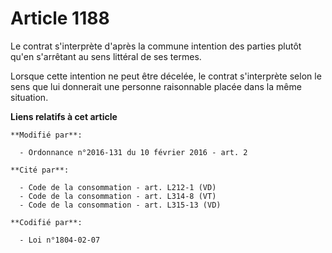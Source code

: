 # Article 1188

Le contrat s'interprète d'après la commune intention des parties plutôt qu'en s'arrêtant au sens littéral de ses termes. 

Lorsque cette intention ne peut être décelée, le contrat s'interprète selon le sens que lui donnerait une personne
raisonnable placée dans la même situation.

**Liens relatifs à cet article**

	**Modifié par**:

	  - Ordonnance n°2016-131 du 10 février 2016 - art. 2

	**Cité par**:

	  - Code de la consommation - art. L212-1 (VD)
	  - Code de la consommation - art. L314-8 (VT)
	  - Code de la consommation - art. L315-13 (VD)

	**Codifié par**:

	  - Loi n°1804-02-07
